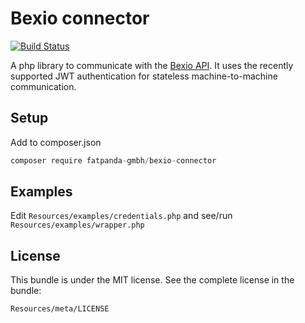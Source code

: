 # Bexio connector

[![Build Status](https://travis-ci.org/fatpanda-gmbh/bexio-connector.svg?branch=master)](https://travis-ci.org/fatpanda-gmbh/bexio-connector)

A php library to communicate with the [Bexio API](https://docs.bexio.com).
It uses the recently supported JWT authentication for stateless machine-to-machine communication.

## Setup

Add to composer.json

```js
composer require fatpanda-gmbh/bexio-connector
```

## Examples

Edit `Resources/examples/credentials.php` and see/run `Resources/examples/wrapper.php`


## License
This bundle is under the MIT license. See the complete license in the bundle:

    Resources/meta/LICENSE

